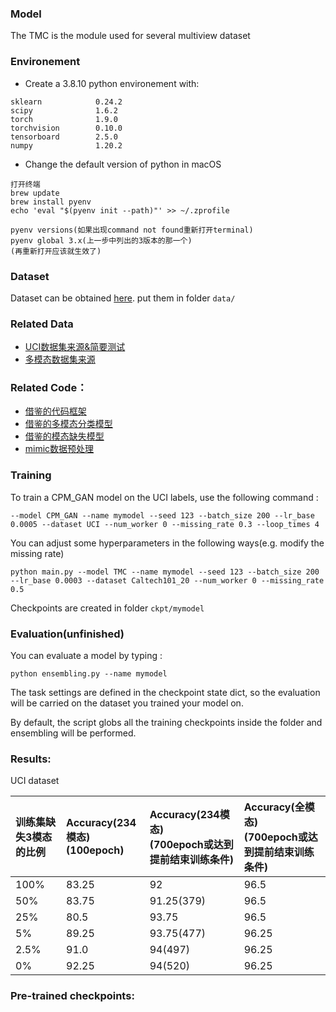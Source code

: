 ### Model

The TMC is the module used for several multiview dataset

### Environement

- Create a 3.8.10 python environement with:

```
sklearn            0.24.2
scipy              1.6.2
torch              1.9.0    
torchvision        0.10.0 
tensorboard        2.5.0
numpy              1.20.2                 
```

- Change the default version of python in macOS

```
打开终端
brew update
brew install pyenv
echo 'eval "$(pyenv init --path)"' >> ~/.zprofile

pyenv versions(如果出现command not found重新打开terminal)
pyenv global 3.x(上一步中列出的3版本的那一个)
(再重新打开应该就生效了)
```

### Dataset

Dataset can be obtained [here](https://drive.google.com/drive/folders/1CXH_KYHDmwo0DHUZNaxWSGxWNfXdUNpB?usp=sharing).
put them in folder `data/`

### Related Data

- [UCI数据集来源&简要测试](https://github.com/mvlearn/mvlearn)
- [多模态数据集来源](https://github.com/yeqinglee/mvdata)

### Related Code：

- [借鉴的代码框架](https://github.com/jbdel/MOSEI_UMONS)
- [借鉴的多模态分类模型](https://github.com/hanmenghan/TMC)
- [借鉴的模态缺失模型](https://github.com/hanmenghan/CPM_Nets)
- [mimic数据预处理](https://github.com/YerevaNN/mimic3-benchmarks)

### Training

To train a CPM_GAN model on the UCI labels, use the following command :

```
--model CPM_GAN --name mymodel --seed 123 --batch_size 200 --lr_base 0.0005 --dataset UCI --num_worker 0 --missing_rate 0.3 --loop_times 4
```

You can adjust some hyperparameters in the following ways(e.g. modify the missing rate)

```
python main.py --model TMC --name mymodel --seed 123 --batch_size 200 --lr_base 0.0003 --dataset Caltech101_20 --num_worker 0 --missing_rate 0.5
```

Checkpoints are created in folder `ckpt/mymodel`

### Evaluation(unfinished)

You can evaluate a model by typing :

```
python ensembling.py --name mymodel
```

The task settings are defined in the checkpoint state dict, so the evaluation will be carried on the dataset you trained
your model on.

By default, the script globs all the training checkpoints inside the folder and ensembling will be performed.

### Results:

UCI dataset

|训练集缺失3模态的比例|Accuracy(234模态)<br>(100epoch)|Accuracy(234模态)<br>(700epoch或达到提前结束训练条件)|Accuracy(全模态)<br>(700epoch或达到提前结束训练条件)|
|:----|:----|:----|:----|
|100%|83.25|92|96.5|
|50%|83.75|91.25(379)|96.5|
|25%|80.5|93.75|96.5|
|5%|89.25|93.75(477)|96.25|
|2.5%|91.0|94(497)|96.25|
|0%|92.25|94(520)|96.25|

### Pre-trained checkpoints:

